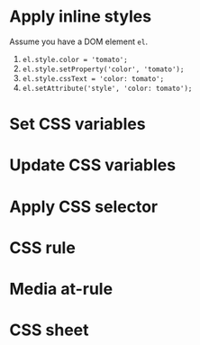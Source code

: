 
# Apply inline styles

Assume you have a DOM element `el`.

  1. `el.style.color = 'tomato';`
  2. `el.style.setProperty('color', 'tomato');`
  3. `el.style.cssText = 'color: tomato';`
  4. `el.setAttribute('style', 'color: tomato');`

# Set CSS variables

# Update CSS variables

# Apply CSS selector

# CSS rule

# Media at-rule

# CSS sheet

